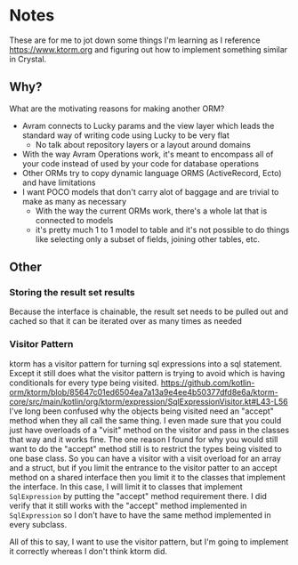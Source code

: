 # Notes

These are for me to jot down some things I'm learning as I reference https://www.ktorm.org and figuring out how to implement something similar in Crystal.

## Why?

What are the motivating reasons for making another ORM?

- Avram connects to Lucky params and the view layer which leads the standard way of writing code using Lucky to be very flat
  - No talk about repository layers or a layout around domains
- With the way Avram Operations work, it's meant to encompass all of your code instead of used by your code for database operations
- Other ORMs try to copy dynamic language ORMS (ActiveRecord, Ecto) and have limitations
- I want POCO models that don't carry alot of baggage and are trivial to make as many as necessary
  - With the way the current ORMs work, there's a whole lat that is connected to models
  - it's pretty much 1 to 1 model to table and it's not possible to do things like selecting only a subset of fields, joining other tables, etc.

## Other

### Storing the result set results

Because the interface is chainable, the result set needs to be pulled out and cached so that it can be iterated over as many times as needed

### Visitor Pattern

ktorm has a visitor pattern for turning sql expressions into a sql statement.
Except it still does what the visitor pattern is trying to avoid which is having conditionals for every type being visited.
https://github.com/kotlin-orm/ktorm/blob/85647c01ed6504ea7a13a9e4ee4b50377dfd8e6a/ktorm-core/src/main/kotlin/org/ktorm/expression/SqlExpressionVisitor.kt#L43-L56
I've long been confused why the objects being visited need an "accept" method when they all call the same thing.
I even made sure that you could just have overloads of a "visit" method on the visitor and pass in the classes that way and it works fine.
The one reason I found for why you would still want to do the "accept" method still is to restrict the types being visited to one base class.
So you can have a visitor with a visit overload for an array and a struct, but if you limit the entrance to the visitor patter to an accept method on a shared interface then you limit it to the classes that implement the interface.
In this case, I will limit it to classes that implement `SqlExpression` by putting the "accept" method requirement there.
I did verify that it still works with the "accept" method implemented in `SqlExpression` so I don't have to have the same method implemented in every subclass.

All of this to say, I want to use the visitor pattern, but I'm going to implement it correctly whereas I don't think ktorm did.
